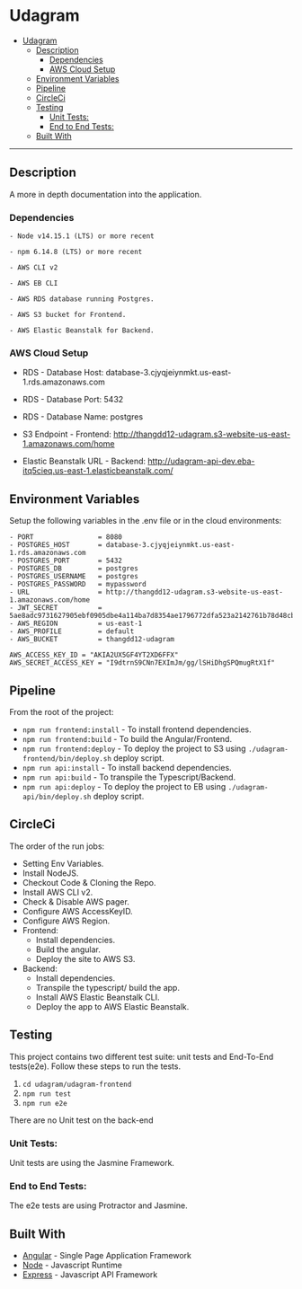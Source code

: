 # Udagram

- [Udagram](#udagram)
  - [Description](#description)
    - [Dependencies](#dependencies)
    - [AWS Cloud Setup](#aws-cloud-setup)
  - [Environment Variables](#environment-variables)
  - [Pipeline](#pipeline)
  - [CircleCi](#circleci)
  - [Testing](#testing)
    - [Unit Tests:](#unit-tests)
    - [End to End Tests:](#end-to-end-tests)
  - [Built With](#built-with)

---

## Description
A more in depth documentation into the application.

### Dependencies

```
- Node v14.15.1 (LTS) or more recent

- npm 6.14.8 (LTS) or more recent

- AWS CLI v2

- AWS EB CLI

- AWS RDS database running Postgres.

- AWS S3 bucket for Frontend.

- AWS Elastic Beanstalk for Backend.

```

### AWS Cloud Setup

- RDS - Database Host: database-3.cjyqjeiynmkt.us-east-1.rds.amazonaws.com
- RDS - Database Port: 5432
- RDS - Database Name: postgres

- S3 Endpoint - Frontend: http://thangdd12-udagram.s3-website-us-east-1.amazonaws.com/home

- Elastic Beanstalk URL - Backend: http://udagram-api-dev.eba-itq5cieq.us-east-1.elasticbeanstalk.com/

## Environment Variables

Setup the following variables in the .env file or in the cloud environments:
```
- PORT                = 8080
- POSTGRES_HOST       = database-3.cjyqjeiynmkt.us-east-1.rds.amazonaws.com
- POSTGRES_PORT       = 5432
- POSTGRES_DB         = postgres
- POSTGRES_USERNAME   = postgres
- POSTGRES_PASSWORD   = mypassword
- URL                 = http://thangdd12-udagram.s3-website-us-east-1.amazonaws.com/home
- JWT_SECRET          = 5ae8adc9731627905ebf0905dbe4a114ba7d8354ae1796772dfa523a2142761b78d48cbfcd98000bb94fbdbd8147f30de6b3484c3a060d389068204df6a50630
- AWS_REGION          = us-east-1
- AWS_PROFILE         = default
- AWS_BUCKET          = thangdd12-udagram

AWS_ACCESS_KEY_ID = "AKIA2UX5GF4YT2XD6FFX"
AWS_SECRET_ACCESS_KEY = "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"
```

## Pipeline

From the root of the project:
- `npm run frontend:install`    - To install frontend dependencies.
- `npm run frontend:build`      - To build the Angular/Frontend.
- `npm run frontend:deploy`     - To deploy the project to S3 using `./udagram-frontend/bin/deploy.sh` deploy script.
- `npm run api:install`     - To install backend dependencies.
- `npm run api:build`       - To transpile the Typescript/Backend.
- `npm run api:deploy`      - To deploy the project to EB using `./udagram-api/bin/deploy.sh` deploy script.
## CircleCi

The order of the run jobs:
- Setting Env Variables.
- Install NodeJS.
- Checkout Code & Cloning the Repo.
- Install AWS CLI v2.
- Check & Disable AWS pager.
- Configure AWS AccessKeyID.
- Configure AWS Region.
- Frontend:
  - Install dependencies.
  - Build the angular.
  - Deploy the site to AWS S3.
- Backend:
  - Install dependencies.
  - Transpile the typescript/ build the app.
  - Install AWS Elastic Beanstalk CLI.
  - Deploy the app to AWS Elastic Beanstalk.

## Testing

This project contains two different test suite: unit tests and End-To-End tests(e2e). Follow these steps to run the tests.

1. `cd udagram/udagram-frontend`
2. `npm run test`
3. `npm run e2e`

There are no Unit test on the back-end

### Unit Tests:

Unit tests are using the Jasmine Framework.

### End to End Tests:

The e2e tests are using Protractor and Jasmine.

## Built With

- [Angular](https://angular.io/) - Single Page Application Framework
- [Node](https://nodejs.org) - Javascript Runtime
- [Express](https://expressjs.com/) - Javascript API Framework
